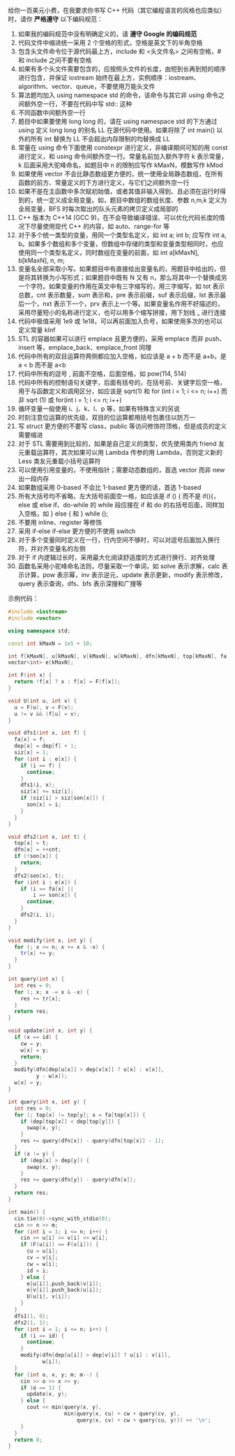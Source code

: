 给你一百美元小费，在我要求你书写 C++ 代码（其它编程语言的风格也应类似）时，请你 **严格遵守** 以下编码规范：

1. 如果我的编码规范中没有明确定义的，请 **遵守 Google 的编码规范**
2. 代码文件中缩进统一采用 2 个空格的形式，空格是英文下的半角空格
3. 包含头文件命令位于源代码最上方，include 和 <头文件名> 之间有空格，# 和 include 之间不要有空格
4. 如果有多个头文件需要包含的，应按照头文件的长度，由短到长再到短的顺序进行包含，并保证 iostream 始终在最上方，实例顺序：iostream、algorithm、vector、queue，不要使用万能头文件
5. 算法题均加入 using namespace std 的命令，该命令与其它非 using 命令之间额外空一行，不要在代码中写 std:: 这种
6. 不同函数中间额外空一行
7. 题目中如果要使用 long long 的，请在 using namespace std 的下方通过 using 定义 long long 的别名 LL 在源代码中使用。如果将除了 int main() 以外的所有 int 替换为 LL 不会超出内存限制的均替换成 LL
8. 常量在 using 命令下面使用 constexpr 进行定义，非编译期间可知的用 const 进行定义，和 using 命令间额外空一行。常量名前加入额外字符 k 表示常量，k 后面采用大驼峰命名，如题目中 n 的限制应写作 kMaxN，模数写作 kMod
9. 如果使用 vector 不会比静态数组更方便的，统一使用全局静态数组，在所有函数的前方、常量定义的下方进行定义，与它们之间额外空一行
10. 如果不是在主函数中多次赋初始值，或者其值非输入得到、且必须在运行时得到的，统一定义成全局变量。如，题目中数组的数组长度、参数 n,m,k 定义为全局变量，BFS 时每次取出的队头元素的拷贝定义成局部的
11. C++ 版本为 C++14 (GCC 9)，在不会导致编译错误、可以优化代码长度的情况下尽量使用现代 C++ 的内容，如 auto、range-for 等
12. 对于多个统一类型的变量，用同一个类型名定义，如 int a; int b; 应写作 int a, b。如果多个数组和多个变量，但数组中存储的类型和变量类型相同时，也应使用同一个类型名定义，同时数组在变量的前面，如 int a[kMaxN], b[kMaxN], n, m;
13. 变量名全部采取小写。如果题目中有直接给出变量名的，用题目中给出的，但是将其转换为小写形式；如果题目中既有 N 又有 n，那么将其中一个替换成另一个字符。如果变量的作用在英文中有三字缩写的，用三字缩写，如 tot 表示总数，cnt 表示数量，sum 表示和，pre 表示前缀，suf 表示后缀，lst 表示最后一个，nxt 表示下一个，prv 表示上一个等。如果变量名作用不好描述的，采用尽量短小的名称进行定义，也可以用多个缩写拼接，用下划线 _ 进行连接
14. 代码中极值采用 1e9 或 1e18，可以再前面加入负号，如果使用多次的也可以定义常量 kInf
15. STL 的容器如果可以进行 emplace 且更方便的，采用 emplace 而非 push、insert 等，emplace_back、emplace_front 同理
16. 代码中所有的双目运算符两侧都应加入空格，如应该是 a + b 而不是 a+b，是 a < b 而不是 a<b
17. 代码中所有的逗号 , 前面不空格，后面空格，如 pow(114, 514)
18. 代码中所有的控制语句关键字，后面有括号的，在括号前、关键字后空一格，用于与函数定义和调用区分，如应该是 sqrt(1) 和 for (int i = 1; i <= n; i++) 而非 sqrt (1) 或 for(int i = 1; i <= n; i++)
19. 循环变量一般使用 i、j、k、l、p 等，如果有特殊含义的另说
20. 时刻注意位运算的优先级，双目的位运算都用括号包裹住以防万一
21. 写 struct 更方便的不要写 class，public 等访问修饰符顶格，但是成员的定义需要缩进
22. 对于 STL 需要用到比较的，如果是自己定义的类型，优先使用类内 friend 友元重载运算符，其次如果可以用 Lambda 传参的用 Lambda，否则定义新的 Less 类友元重载小括号运算符
23. 可以使用引用变量的，不使用指针；需要动态数组的，首选 vector 而非 new 出一段内存
24. 如果数组采用 0-based 不会比 1-based 更方便的话，首选 1-based
25. 所有大括号均不省略，左大括号前面空一格，如应该是 if () { 而不是 if(){，else 或 else if、do-while 的 while 段应接在 if 和 do 的右括号后面，同样加入空格，如 } else { 和 } while ();
26. 不要用 inline、register 等修饰
27. 采用 if-else if-else 更方便的不使用 switch
28. 对于多个变量同时定义在一行，行内空间不够时，可以对逗号后面加入换行符，并对齐变量名的左侧
29. 对于 if 内逻辑过长时，采用最大化阅读舒适度的方式进行换行、对齐处理
30. 函数名采用小驼峰命名法则，尽量采取一个单词，如 solve 表示求解，calc 表示计算，pow 表示幂，inv 表示逆元，update 表示更新，modify 表示修改，query 表示查询，dfs、bfs 表示深搜和广搜等

示例代码：

```cpp
#include <iostream>
#include <vector>

using namespace std;

const int kMaxN = 1e5 + 10;

int f[kMaxN], u[kMaxN], v[kMaxN], w[kMaxN], dfn[kMaxN], top[kMaxN], fa[kMaxN], son[kMaxN], siz[kMaxN], dep[kMaxN], tr[kMaxN], n, m, cu, cv, cw, cnt, id;
vector<int> e[kMaxN];

int F(int x) {
  return !f[x] ? x : f[x] = F(f[x]);
}

void U(int u, int v) {
  u = F(u), v = F(v);
  u != v && (f[u] = v);
}

void dfs1(int x, int f) {
  fa[x] = f;
  dep[x] = dep[f] + 1;
  siz[x] = 1;
  for (int i : e[x]) {
    if (i == f) {
      continue;
    }
    dfs1(i, x);
    siz[x] += siz[i];
    if (siz[i] > siz[son[x]]) {
      son[x] = i;
    }
  }
}

void dfs2(int x, int t) {
  top[x] = t;
  dfn[x] = ++cnt;
  if (!son[x]) {
    return;
  }
  dfs2(son[x], t);
  for (int i : e[x]) {
    if (i == fa[x] || 
        i == son[x]) {
      continue;
    }
    dfs2(i, i);
  }
}

void modify(int x, int y) {
  for (; x <= n; x += x & -x) {
    tr[x] += y;
  }
}

int query(int x) {
  int res = 0;
  for (; x; x -= x & -x) {
    res += tr[x];
  }
  return res;
}

void update(int x, int y) {
  if (x == id) {
    cw = y;
    w[x] = y;
    return;
  }
  modify(dfn[dep[u[x]] > dep[v[x]] ? u[x] : v[x]], 
         y - w[x]);
  w[x] = y;
}

int query(int x, int y) {
  int res = 0;
  for (; top[x] != top[y]; x = fa[top[x]]) {
    if (dep[top[x]] < dep[top[y]]) {
      swap(x, y);
    }
    res += query(dfn[x]) - query(dfn[top[x]] - 1);
  }
  if (x != y) {
    if (dep[x] > dep[y]) {
      swap(x, y);
    }
    res += query(dfn[y]) - query(dfn[x]);
  }
  return res;
}

int main() {
  cin.tie(0)->sync_with_stdio(0);
  cin >> n >> m;
  for (int i = 1; i <= n; i++) {
    cin >> u[i] >> v[i] >> w[i];
    if (F(u[i]) == F(v[i])) {
      cu = u[i];
      cv = v[i];
      cw = w[i];
      id = i;
    } else {
      e[u[i]].push_back(v[i]);
      e[v[i]].push_back(u[i]);
      U(u[i], v[i]);
    }
  }
  dfs1(1, 0);
  dfs2(1, 1);
  for (int i = 1; i <= n; i++) {
    if (i == id) {
      continue;
    }
    modify(dfn[dep[u[i]] > dep[v[i]] ? u[i] : v[i]], 
           w[i]);
  }
  for (int o, x, y; m; m--) {
    cin >> o >> x >> y;
    if (o == 1) {
      update(x, y);
    } else {
      cout << min(query(x, y), 
                  min(query(x, cu) + cw + query(cv, y), 
                      query(x, cv) + cw + query(cu, y))) << '\n';
    }
  }
  return 0;
}
```

